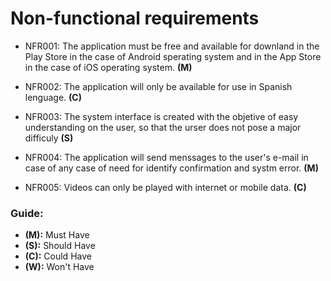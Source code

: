 # Non-functional requirements

* NFR001: The application must be free and available for downland in the Play Store in the case of Android sperating system and in the App Store in the case of iOS operating system. **(M)** 

* NFR002: The application will only be available for use in Spanish lenguage. **(C)**

* NFR003: The system interface is created with the objetive of easy understanding on the user, so that the urser does not pose a major difficuly **(S)**

* NFR004: The application will send menssages to the user's e-mail in case of any case of need for identify confirmation and systm error. **(M)** 

* NFR005: Videos can only be played with internet or mobile data. **(C)**

### Guide:
+ **(M):** Must Have
+ **(S):** Should Have
+ **(C):** Could Have
+ **(W):** Won't Have

